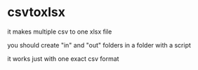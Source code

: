 # csvtoxlsx
it makes multiple csv to one xlsx file 

you should create "in" and "out" folders in a folder with a script

it works just with one exact csv format
